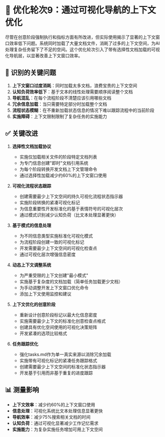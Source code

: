 # 🔄 优化轮次9：通过可视化导航的上下文优化

尽管在创意阶段强制执行和指标方面有所改进，但实际使用揭示了显著的上下文窗口效率低下问题。系统同时加载了大量文档文件，消耗了过多的上下文空间，为AI处理复杂任务留下了不足的空间。这个优化轮次引入了带有选择性文档加载的可视化导航层，以显著改善上下文窗口效率。

## 🚨 识别的关键问题
1. **上下文窗口过度消耗**：同时加载太多文档，浪费宝贵的上下文空间
2. **认知负荷效率低下**：基于文本的线性处理需要顺序阅读整个文档
3. **导航混乱**：在每个流程阶段不清楚应该引用哪些文档
4. **冗余信息加载**：当只需要特定部分时加载整个文档
5. **流程状态模糊**：在不重新加载状态信息的情况下难以跟踪流程中的当前阶段
6. **实施障碍**：上下文限制限制了复杂任务的实施能力

## ✅ 关键改进
1. **选择性文档加载协议**
   - 实施仅加载相关文件的阶段特定文档列表
   - 为专门信息创建"即时"文档引用系统
   - 为每个阶段转换开发文档上下文管理命令
   - 通过选择性加载减少约60%的上下文窗口使用

2. **可视化流程状态跟踪**
   - 创建需要最少上下文空间的持久可视化流程状态指示器
   - 实施阶段转换的紧凑可视化标记
   - 为信息重要性开发标准化的基于表情符号的可视化层次
   - 通过模式识别减少认知负荷（比文本处理显著更快）

3. **基于模式的信息处理**
   - 为不同信息类型实施标准化可视化模式
   - 为流程阶段创建一致的可视化标记
   - 开发需要最少上下文空间的可视化检查点
   - 通过可视化层次增强信息密度

4. **动态上下文调整系统**
   - 为严重受限的上下文创建"最小模式"
   - 实施基于复杂度的文档加载（简单任务加载更少文档）
   - 为手动调整开发上下文窗口优化命令
   - 添加上下文使用监控和建议

5. **上下文优化的创意阶段**
   - 重新设计创意阶段标记以最大化信息密度
   - 实施需要最少上下文的标准化创意检查点格式
   - 创建具有优化空间使用的可视化决策矩阵
   - 开发紧凑的选项比较格式

6. **任务跟踪优化**
   - 强化tasks.md作为单一真实来源以消除冗余加载
   - 实施带有可视化标记的紧凑任务跟踪格式
   - 创建需要最少上下文空间的标准化状态指示器
   - 开发基于引用而非基于重复的进度跟踪

## 📊 测量影响
- **上下文效率**：减少约60%的上下文窗口使用
- **信息处理**：可视化系统比文本处理信息显著更快
- **导航效率**：减少75%搜索相关文档的时间
- **认知负荷**：通过可视化显著减少工作记忆需求
- **实施能力**：为复杂实施任务增加可用上下文空间 